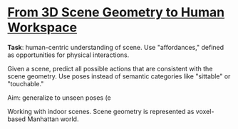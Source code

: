 # [From 3D Scene Geometry to Human Workspace](http://www.cs.cmu.edu/~abhinavg/affordances/)

**Task**: human-centric understanding of scene. Use "affordances," defined as opportunities for physical interactions.

Given a scene, predict all possible actions that are consistent with the scene geometry. Use poses instead of semantic categories like "sittable" or "touchable."

Aim: generalize to unseen poses (e

Working with indoor scenes. Scene geometry is represented as voxel-based Manhattan world.
<!--stackedit_data:
eyJoaXN0b3J5IjpbMTkyNTU4NjgwNywtMTc1NDQyNzQxMV19
-->